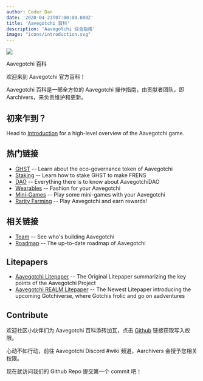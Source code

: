 ```yaml
---
author: Coder Dan
date: '2020-04-23T07:00:00.000Z'
title: 'Aavegotchi 百科'
description: 'Aavegotchi 综合指南'
image: "icons/introduction.svg"
---
```


<div class="headerImageContainer">
<img class="headerImage" src="/icons/introduction.svg">
<p class="headerImageText">Aavegotchi 百科</p>
</div>

欢迎来到 Aavegotchi 官方百科！

Aavegotchi 百科是一部全方位的 Aavegotchi 操作指南，由贡献者团队，即 Aarchivers，来负责维护和更新。

## 初来乍到？

Head to [Introduction](/introduction) for a high-level overview of the Aavegotchi game.

## 热门链接
* [GHST](/ghst) -- Learn about the eco-governance token of Aavegotchi
* [Staking](/staking) -- Learn how to stake GHST to make FRENS
* [DAO](/dao) -- Everything there is to know about AavegotchiDAO
* [Wearables](/wearables) -- Fashion for your Aavegotchi
* [Mini-Games](/minigames) -- Play some mini-games with your Aavegotchi
* [Rarity Farming](/rarity-farming) -- Play Aavegotchi and earn rewards!

## 相关链接

* [Team](/team) -- See who's building Aavegotchi
* [Roadmap](/roadmap) -- The up-to-date roadmap of Aavegotchi

## Litepapers

* [Aavegotchi Litepaper](https://docs.google.com/document/d/1aTijRP1Rd_Z8iu6IISWCct7TWRdzK3x-lfrucgM_7Cg/edit#heading=h.el8lgo9q7kkr) -- The Original Litepaper summarizing the key points of the Aavegotchi Project
* [Aavegotchi REALM Litepaper](https://docs.google.com/document/d/1hUHF29F3_tByWd8ezSphYEE0gPJYg3K5CN1K-X3_WK8/edit) -- The Newest Litepaper introducing the upcoming Gotchiverse, where Gotchis frolic and go on aadventures

## Contribute

欢迎社区小伙伴们为 Aavegotchi 百科添砖加瓦，点击 [Github](https://github.com/aavegotchi/aavegotchi-wiki) 链接获取写入权限。

心动不如行动，前往 Aavegotchi Discord #wiki 频道，Aarchivers 会授予您相关权限。

现在就访问我们的 Github Repo 提交第一个 commit 吧！ 